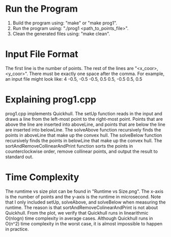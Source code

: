 # Run the Program
1. Build the program using: "make" or "make prog1".
2. Run the program using: "./prog1 <path_to_points_file>".
3. Clean the generated files using: "make clean".

# Input File Format
The first line is the number of points. The rest of the lines are "<x_coor>, <y_coor>". There must be exactly one space after the comma.
For example, an input file might look like:
4
-0.5, -0.5
-0.5, 0.5
0.5, -0.5
0.5, 0.5

# Explaining prog1.cpp
prog1.cpp implements Quickhull.
The setUp function reads in the input and draws a line from the left-most point to the right-most point. Points that are above the line are inserted into aboveLine, and points that are below the line are inserted into belowLine.
The solveAbove function recursively finds the points in aboveLine that make up the convex hull.
The solveBelow function recursively finds the points in belowLine that make up the convex hull.
The sortAndRemoveCollinearAndPrint function sorts the points in counterclockwise order, remove collinear points, and output the result to standard out.

# Time Complexity
The rumtime vs size plot can be found in "Runtime vs Size.png". The x-axis is the number of points and the y-axis is the runtime in microsecond. Note that I only included setUp, solveAbove, and solveBelow when measuring the runtime. The reason is that sortAndRemoveColinearAndPrint is not about Quickhull.
From the plot, we verify that Quickhull runs in linearithmic O(nlogn) time complexity in average cases. Although Quickhull runs in O(n^2) time complexity in the worst case, it is almost impossible to happen in practice.